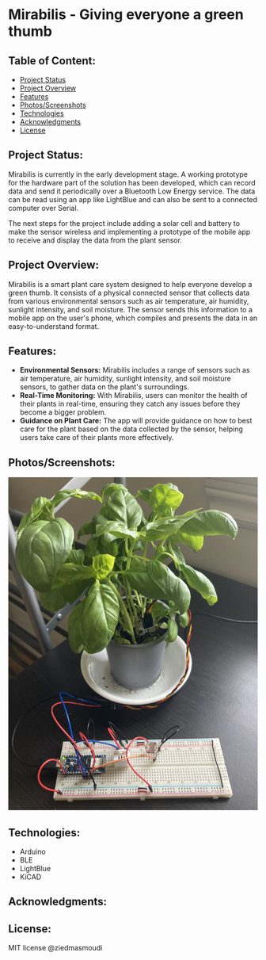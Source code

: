 # Mirabilis - Giving everyone a green thumb

## Table of Content:

- [Project Status](#Project-Status:)
- [Project Overview](#Project-Overview:)
- [Features](#Features:)
- [Photos/Screenshots](#Photos/Screenshots:)
- [Technologies](#Technologies:)
- [Acknowledgments](#Acknowledgments:)
- [License](#License:)

## Project Status:
Mirabilis is currently in the early development stage. A working prototype for the hardware part of the solution has been developed, which can record data and send it periodically over a Bluetooth Low Energy service. The data can be read using an app like LightBlue and can also be sent to a connected computer over Serial.

The next steps for the project include adding a solar cell and battery to make the sensor wireless and implementing a prototype of the mobile app to receive and display the data from the plant sensor.

## Project Overview:
Mirabilis is a smart plant care system designed to help everyone develop a green thumb. It consists of a physical connected sensor that collects data from various environmental sensors such as air temperature, air humidity, sunlight intensity, and soil moisture. The sensor sends this information to a mobile app on the user's phone, which compiles and presents the data in an easy-to-understand format.

## Features:
- **Environmental Sensors:** Mirabilis includes a range of sensors such as air temperature, air humidity, sunlight intensity, and soil moisture sensors, to gather data on the plant's surroundings.
- **Real-Time Monitoring:** With Mirabilis, users can monitor the health of their plants in real-time, ensuring they catch any issues before they become a bigger problem.
- **Guidance on Plant Care:** The app will provide guidance on how to best care for the plant based on the data collected by the sensor, helping users take care of their plants more effectively.

## Photos/Screenshots:
![](documentation/IMG_5669.jpg)

## Technologies:
- Arduino
- BLE
- LightBlue
- KiCAD


## Acknowledgments:

## License:
MIT license @ziedmasmoudi
